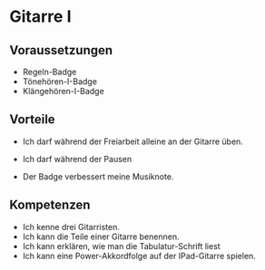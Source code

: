 # Gitarre I

## Voraussetzungen

- Regeln-Badge
- Tönehören-I-Badge
- Klängehören-I-Badge

## Vorteile

- Ich darf während der Freiarbeit alleine an der Gitarre üben.
    
- Ich darf während der Pausen
    
- Der Badge verbessert meine Musiknote.
    

## Kompetenzen

- Ich kenne drei Gitarristen.
- Ich kann die Teile einer Gitarre benennen.
- Ich kann erklären, wie man die Tabulatur-Schrift liest
- Ich kann eine Power-Akkordfolge auf der IPad-Gitarre spielen.